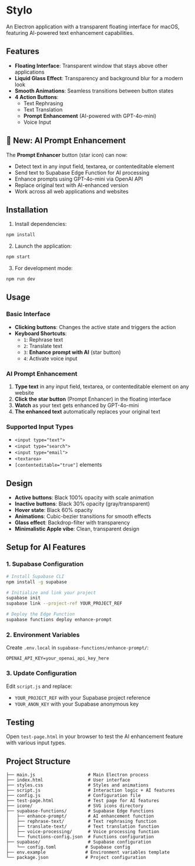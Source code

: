 # Stylo

An Electron application with a transparent floating interface for macOS, featuring AI-powered text enhancement capabilities.

## Features

- **Floating Interface**: Transparent window that stays above other applications
- **Liquid Glass Effect**: Transparency and background blur for a modern look
- **Smooth Animations**: Seamless transitions between button states
- **4 Action Buttons**:
  - Text Rephrasing
  - Text Translation
  - **Prompt Enhancement** (AI-powered with GPT-4o-mini)
  - Voice Input

## 🚀 New: AI Prompt Enhancement

The **Prompt Enhancer** button (star icon) can now:
- Detect text in any input field, textarea, or contenteditable element
- Send text to Supabase Edge Function for AI processing
- Enhance prompts using GPT-4o-mini via OpenAI API
- Replace original text with AI-enhanced version
- Work across all web applications and websites

## Installation

1. Install dependencies:
```bash
npm install
```

2. Launch the application:
```bash
npm start
```

3. For development mode:
```bash
npm run dev
```

## Usage

### Basic Interface
- **Clicking buttons**: Changes the active state and triggers the action
- **Keyboard Shortcuts**:
  - `1`: Rephrase text
  - `2`: Translate text
  - `3`: **Enhance prompt with AI** (star button)
  - `4`: Activate voice input

### AI Prompt Enhancement
1. **Type text** in any input field, textarea, or contenteditable element on any website
2. **Click the star button** (Prompt Enhancer) in the floating interface
3. **Watch** as your text gets enhanced by GPT-4o-mini
4. **The enhanced text** automatically replaces your original text

### Supported Input Types
- `<input type="text">`
- `<input type="search">`
- `<input type="email">`
- `<textarea>`
- `[contenteditable="true"]` elements

## Design

- **Active buttons**: Black 100% opacity with scale animation
- **Inactive buttons**: Black 30% opacity (gray/transparent)
- **Hover state**: Black 60% opacity
- **Animations**: Cubic-bezier transitions for smooth effects
- **Glass effect**: Backdrop-filter with transparency
- **Minimalistic Apple vibe**: Clean, transparent design

## Setup for AI Features

### 1. Supabase Configuration
```bash
# Install Supabase CLI
npm install -g supabase

# Initialize and link your project
supabase init
supabase link --project-ref YOUR_PROJECT_REF

# Deploy the Edge Function
supabase functions deploy enhance-prompt
```

### 2. Environment Variables
Create `.env.local` in `supabase-functions/enhance-prompt/`:
```env
OPENAI_API_KEY=your_openai_api_key_here
```

### 3. Update Configuration
Edit `script.js` and replace:
- `YOUR_PROJECT_REF` with your Supabase project reference
- `YOUR_ANON_KEY` with your Supabase anonymous key

## Testing

Open `test-page.html` in your browser to test the AI enhancement feature with various input types.

## Project Structure

```
├── main.js                    # Main Electron process
├── index.html                 # User interface
├── styles.css                 # Styles and animations
├── script.js                  # Interaction logic + AI features
├── config.js                  # Configuration file
├── test-page.html             # Test page for AI features
├── icone/                     # SVG icons directory
├── supabase-functions/        # Supabase Edge Functions
│   ├── enhance-prompt/        # AI enhancement function
│   ├── rephrase-text/         # Text rephrasing function
│   ├── translate-text/        # Text translation function
│   ├── voice-processing/      # Voice processing function
│   └── functions-config.json  # Functions configuration
├── supabase/                  # Supabase configuration
│   └── config.toml           # Supabase config
├── env.example               # Environment variables template
└── package.json              # Project configuration
```
